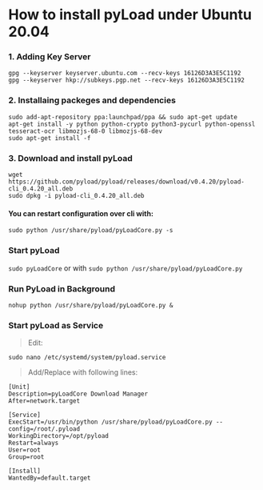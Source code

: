 # How to install pyLoad under Ubuntu 20.04

<h3> 1. Adding Key Server </h3>

```shell script
gpg --keyserver keyserver.ubuntu.com --recv-keys 16126D3A3E5C1192
gpg --keyserver hkp://subkeys.pgp.net --recv-keys 16126D3A3E5C1192
```

<h3>2. Installaing packeges and dependencies</h3>

```shell script
sudo add-apt-repository ppa:launchpad/ppa && sudo apt-get update
apt-get install -y python python-crypto python3-pycurl python-openssl tesseract-ocr libmozjs-68-0 libmozjs-68-dev
sudo apt-get install -f
```

<h3>3. Download and install pyLoad</h3>

```shell script
wget https://github.com/pyload/pyload/releases/download/v0.4.20/pyload-cli_0.4.20_all.deb
sudo dpkg -i pyload-cli_0.4.20_all.deb
```

<h4>You can restart configuration over cli with:</h4>

```shell script
sudo python /usr/share/pyload/pyLoadCore.py -s
```

<h3>Start pyLoad</h3>

`sudo pyLoadCore` or with `sudo python /usr/share/pyload/pyLoadCore.py`

<h3>Run PyLoad in Background</h3>

```shell script
nohup python /usr/share/pyload/pyLoadCore.py &
```

<h3>Start pyLoad as Service</h3>

> Edit:

```shell script
sudo nano /etc/systemd/system/pyload.service
```

> Add/Replace with following lines:

```shell script
[Unit]
Description=pyLoadCore Download Manager
After=network.target

[Service]
ExecStart=/usr/bin/python /usr/share/pyload/pyLoadCore.py --config=/root/.pyload
WorkingDirectory=/opt/pyload
Restart=always
User=root
Group=root

[Install]
WantedBy=default.target
```
